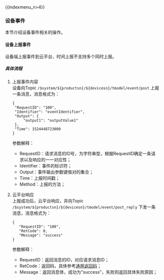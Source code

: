 {{indexmenu_n>4}}

### 设备事件
本节介绍设备事件相关的操作。
#### 设备上报事件
设备端上报事件到云平台，时间上报不支持多个同时上报。
##### 具体流程
1. 上报事件内容  
   设备向Topic `/$system/${productsn}/${devicesn}/tmodel/event/post` 上报一条消息，消息格式为：
   ```
   {
   	"RequestID": "100",
   	"Identifier": "eventIdentifier",
   	"Output": {
   		"output1": "outputValue1"
   	},
   	"Time": 1524448723000
   }
   ```
   参数解释：
   - RequestID：请求消息的ID号，为字符串型，根据RequestID确定一条请求以及响应的一一对应性；
   - Identifier：事件的标识符；
   - Output：事件输出参数键值对的集合；
   - Time：上报时间戳；
   - Method：上报的方法；
   
2. 云平台响应  
   上报成功后，云平台响应，并向Topic `/$system/${productsn}/${devicesn}/tmodel/event/post_reply` 下发一条消息，消息格式为：
   ```
   {
	  "RequestID": "100",
	  "RetCode": 0,
	  "Message": "success"
   }
   ```
   参数解释：
   - RequestID：返回消息的ID，对应请求消息ID；
   - RetCode：返回码，具体参考[通用返回码]()；
   - Message：返回消息体，成功为"success"，失败则返回具体失败原因；
